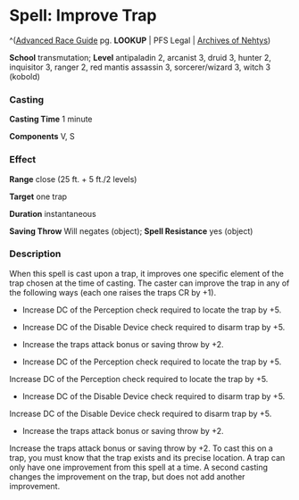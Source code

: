 # Spell: Improve Trap

^([Advanced Race Guide][ss-improve-trap] pg. **LOOKUP** | PFS Legal | [Archives of Nehtys][sn-improve-trap])

**School** transmutation; **Level** antipaladin 2, arcanist 3, druid 3, hunter 2, inquisitor 3, ranger 2, red mantis assassin 3, sorcerer/wizard 3, witch 3 (kobold)

### Casting

**Casting Time** 1 minute  

**Components** V, S

### Effect

**Range** close (25 ft. + 5 ft./2 levels)  

**Target** one trap  

**Duration** instantaneous  

**Saving Throw** Will negates (object); **Spell Resistance** yes (object)

### Description

When this spell is cast upon a trap, it improves one specific element of the trap chosen at the time of casting. The caster can improve the trap in any of the following ways (each one raises the traps CR by +1). 

* Increase DC of the Perception check required to locate the trap by +5.

* Increase DC of the Disable Device check required to disarm trap by +5.

* Increase the traps attack bonus or saving throw by +2.

* Increase DC of the Perception check required to locate the trap by +5.

Increase DC of the Perception check required to locate the trap by +5.

* Increase DC of the Disable Device check required to disarm trap by +5.

Increase DC of the Disable Device check required to disarm trap by +5.

* Increase the traps attack bonus or saving throw by +2.

Increase the traps attack bonus or saving throw by +2. To cast this on a trap, you must know that the trap exists and its precise location. A trap can only have one improvement from this spell at a time. A second casting changes the improvement on the trap, but does not add another improvement.

[ss-improve-trap]: http://paizo.com/products/btpy8rv2
[sn-improve-trap]: http://www.archivesofnethys.com/SpellDisplay.aspx?ItemName=Improve%20Trap